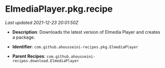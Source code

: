 # ElmediaPlayer.pkg.recipe

_Last updated 2021-12-23 20:01:50Z_

- **Description**: Downloads the latest version of Elmedia Player and creates a package.

- **Identifier**: `com.github.ahousseini-recipes.pkg.ElmediaPlayer`

- **Parent Recipes**: `com.github.ahousseini-recipes.download.ElmediaPlayer`
